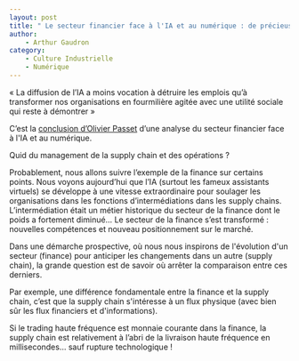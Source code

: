 ```yaml
---
layout: post
title: " Le secteur financier face à l'IA et au numérique : de précieuses leçons sur l'emploi [O.Passet]"
author: 
    - Arthur Gaudron
category: 
    - Culture Industrielle
    - Numérique
---
```


« La diffusion de l’IA a moins vocation à détruire les emplois qu’à transformer nos organisations en fourmilière agitée avec une utilité sociale qui reste à démontrer »

C’est la [conclusion d’Olivier Passet](https://www.youtube.com/watch?v=fgx4LlU_e3M) d’une analyse du secteur financier face à l'IA et au numérique.

Quid du management de la supply chain et des opérations ?

Probablement, nous allons suivre l’exemple de la finance sur certains points. Nous voyons aujourd’hui que l’IA (surtout les fameux assistants virtuels) se développe à une vitesse extraordinaire pour soulager les organisations dans les fonctions d’intermédiations dans les supply chains. L’intermédiation était un métier historique du secteur de la finance dont le poids a fortement diminué… Le secteur de la finance s’est transformé : nouvelles compétences et nouveau positionnement sur le marché.

Dans une démarche prospective, où nous nous inspirons de l'évolution d'un secteur (finance) pour anticiper les changements dans un autre (supply chain), la grande question est de savoir où arrêter la comparaison entre ces derniers.

Par exemple, une différence fondamentale entre la finance et la supply chain, c’est que la supply chain s'intéresse à un flux physique (avec bien sûr les flux financiers et d'informations).

Si le trading haute fréquence est monnaie courante dans la finance, la supply chain est relativement à l’abri de la livraison haute fréquence en millisecondes… sauf rupture technologique !